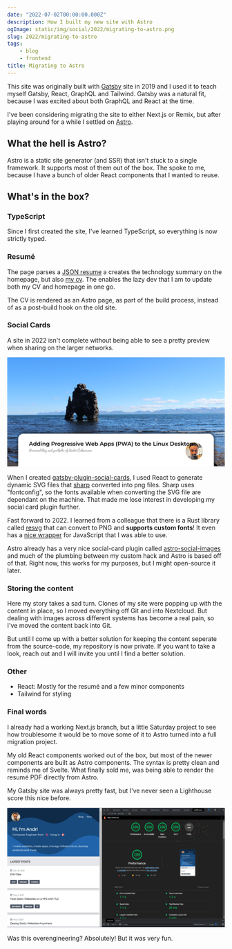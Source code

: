 ```yaml
---
date: "2022-07-02T00:00:00.000Z"
description: How I built my new site with Astro
ogImage: static/img/social/2022/migrating-to-astro.png
slug: 2022/migrating-to-astro
tags:
    - blog
    - frontend
title: Migrating to Astro
---
```

This site was originally built with [Gatsby](https://www.gatsbyjs.com) site in 2019 and I used it to teach myself Gatsby, React, GraphQL and Tailwind. Gatsby was a natural fit, because I was excited about both GraphQL and React at the time.

I've been considering migrating the site to either Next.js or Remix, but after playing around for a while I settled on [Astro](www.astro.build).

## What the hell is Astro?

Astro is a static site generator (and SSR) that isn't stuck to a single framework. It supports most of them out of the box. The spoke to me, because I have a bunch of older React components that I wanted to reuse.

## What's in the box?

### TypeScript

Since I first created the site, I've learned TypeScript, so everything is now strictly typed.

### Resumé

The page parses a [JSON resume](https://jsonresume.org) a creates the technology summary on the homepage, but also [my cv](/cv.pdf). The enables the lazy dev that I am to update both my CV and homepage in one go.

The CV is rendered as an Astro page, as part of the build process, instead of as a post-build hook on the old site.

### Social Cards

A site in 2022 isn't complete without being able to see a pretty preview when sharing on the larger networks.

![social-card-example](social-card-example.png)

When I created [gatsby-plugin-social-cards](https://github.com/andrioid/gatsby-plugin-social-cards), I used React to generate dynamic SVG files that [sharp](https://sharp.pixelplumbing.com) converted into png files. Sharp uses "fontconfig", so the fonts available when converting the SVG file are dependant on the machine. That made me lose interest in developing my social card plugin further.

Fast forward to 2022. I learned from a colleague that there is a Rust library called [resvg](https://github.com/RazrFalcon/resvg) that can convert to PNG and **supports custom fonts**! It even has a [nice wrapper](https://github.com/yisibl/resvg-js) for JavaScript that I was able to use.

Astro already has a very nice social-card plugin called [astro-social-images](https://github.com/Princesseuh/astro-social-images#readme) and much of the plumbing between my custom hack and Astro is based off of that. Right now, this works for my purposes, but I might open-source it later.

### Storing the content

Here my story takes a sad turn. Clones of my site were popping up with the content in place, so I moved everything off Git and into Nextcloud. But dealing with images across different systems has become a real pain, so I've moved the content back into Git.

But until I come up with a better solution for keeping the content seperate from the source-code, my repository is now private. If you want to take a look, reach out and I will invite you until I find a better solution.

### Other

- React: Mostly for the resumé and a few minor components
- Tailwind for styling

### Final words

I already had a working Next.js branch, but a little Saturday project to see how troublesome it would be to move some of it to Astro turned into a full migration project.

My old React components worked out of the box, but most of the newer components are built as Astro components. The syntax is pretty clean and reminds me of Svelte. What finally sold me, was being able to render the resumé PDF directly from Astro.

My Gatsby site was always pretty fast, but I've never seen a Lighthouse score this nice before.

![lighthouse score](lighthouse-astro.png)

Was this overengineering? Absolutely! But it was very fun.
